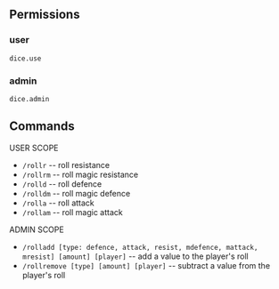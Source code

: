 ## Permissions


### user


```
dice.use
```

### admin


```
dice.admin
```


## Commands


USER SCOPE


- ```/rollr``` -- roll resistance 
- ```/rollrm``` -- roll magic resistance 
- ```/rolld``` -- roll defence
- ```/rolldm``` -- roll magic defence
- ```/rolla``` -- roll attack
- ```/rollam``` -- roll magic attack

ADMIN SCOPE


- ```/rolladd [type: defence, attack, resist, mdefence, mattack, mresist] [amount] [player]``` -- add a value to the player's roll
- ```/rollremove [type] [amount] [player]``` -- subtract a value from the player's roll 
